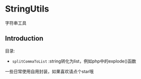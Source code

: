# StringUtils
字符串工具

## Introduction
目录:

* `splitCommaToList` :string转化为list，例如php中的explode()函数


一些日常使用自用封装，如果喜欢请点个star哦
